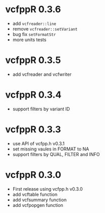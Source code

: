 # vcfppR 0.3.6

* add `vcfreader::line`
* remove `vcfreader::setVariant`
* bug fix `setFormatStr`
* more units tests

# vcfppR 0.3.5

* add vcfreader and vcfwriter

# vcfppR 0.3.4

* support filters by variant ID

# vcfppR 0.3.3

* use API of vcfpp.h v0.3.1
* set missing vaules in FORMAT to NA
* support filters by QUAL, FILTER and INFO

# vcfppR 0.3.0

* First release using vcfpp.h v0.3.0
* add vcftable function
* add vcfsummary function
* add vcfpopgen function
